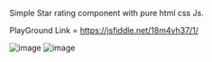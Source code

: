 Simple Star rating component with pure html css Js.

PlayGround Link = https://jsfiddle.net/18m4vh37/1/ 

![image](https://user-images.githubusercontent.com/32921037/163730544-e6e27183-5e80-4953-8f85-5b53f392b7b5.png)
![image](https://user-images.githubusercontent.com/32921037/163730547-f3720be7-c97f-4ba1-9d2b-a64b193a161a.png)
